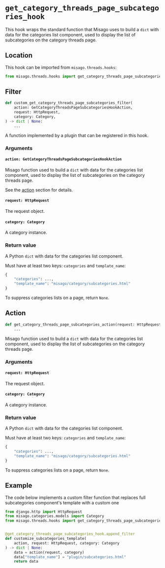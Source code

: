# `get_category_threads_page_subcategories_hook`

This hook wraps the standard function that Misago uses to build a `dict` with data for the categories list component, used to display the list of subcategories on the category threads page.


## Location

This hook can be imported from `misago.threads.hooks`:

```python
from misago.threads.hooks import get_category_threads_page_subcategories_hook
```


## Filter

```python
def custom_get_category_threads_page_subcategories_filter(
    action: GetCategoryThreadsPageSubcategoriesHookAction,
    request: HttpRequest,
    category: Category,
) -> dict | None:
    ...
```

A function implemented by a plugin that can be registered in this hook.


### Arguments

#### `action: GetCategoryThreadsPageSubcategoriesHookAction`

Misago function used to build a `dict` with data for the categories list component, used to display the list of subcategories on the category threads page.

See the [action](#action) section for details.


#### `request: HttpRequest`

The request object.


#### `category: Category`

A category instance.


### Return value

A Python `dict` with data for the categories list component.

Must have at least two keys: `categories` and `template_name`:

```python
{
    "categories": ...,
    "template_name": "misago/category/subcategories.html"
}
```

To suppress categories lists on a page, return `None`.


## Action

```python
def get_category_threads_page_subcategories_action(request: HttpRequest, category: Category) -> dict | None:
    ...
```

Misago function used to build a `dict` with data for the categories list component, used to display the list of subcategories on the category threads page.


### Arguments

#### `request: HttpRequest`

The request object.


#### `category: Category`

A category instance.


### Return value

A Python `dict` with data for the categories list component.

Must have at least two keys: `categories` and `template_name`:

```python
{
    "categories": ...,
    "template_name": "misago/category/subcategories.html"
}
```

To suppress categories lists on a page, return `None`.


## Example

The code below implements a custom filter function that replaces full subcategories component's template with a custom one

```python
from django.http import HttpRequest
from misago.categories.models import Category
from misago.threads.hooks import get_category_threads_page_subcategories_hook


@get_category_threads_page_subcategories_hook.append_filter
def customize_subcategories_template(
    action, request: HttpRequest, category: Category
) -> dict | None:
    data = action(request, category)
    data["template_name"] = "plugin/subcategories.html"
    return data
```